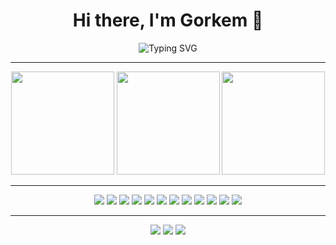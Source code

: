 <h1 align="center">Hi there, I'm Gorkem 👋</h1>
<p align="center">
  <img src="https://readme-typing-svg.herokuapp.com?font=Fira+Code&size=22&pause=1000&color=F7931A&center=true&width=500&lines=Software+Developer;Tech+Enthusiast;Lifelong+Learner" alt="Typing SVG" />
</p>

---

<p align="center">
  <img src="https://github-readme-streak-stats.herokuapp.com/?user=gorkembasaran&theme=tokyonight" height="165"/>
  <img src="https://github-readme-stats.vercel.app/api/top-langs/?username=gorkembasaran&layout=compact&theme=tokyonight" height="165"/>
  <img src="https://github.com/gorkembasaran/gorkembasaran/blob/main/github-metrics.svg" height="165"/>
</p>

---
<p align="center">
  <img src="https://img.shields.io/badge/JavaScript-F7DF1E?style=flat&logo=javascript&logoColor=black" />
  <img src="https://img.shields.io/badge/React-61DAFB?style=flat&logo=react&logoColor=black" />
  <img src="https://img.shields.io/badge/Node.js-339933?style=flat&logo=node.js&logoColor=white" />
  <img src="https://img.shields.io/badge/Vue.js-4FC08D?style=flat&logo=vue.js&logoColor=white" />
  <img src="https://img.shields.io/badge/TypeScript-3178C6?style=flat&logo=typescript&logoColor=white" />
  <img src="https://img.shields.io/badge/Firebase-FFCA28?style=flat&logo=firebase&logoColor=black" />
  <img src="https://img.shields.io/badge/CSS3-1572B6?style=flat&logo=css3&logoColor=white" />
  <img src="https://img.shields.io/badge/Bootstrap-7952B3?style=flat&logo=bootstrap&logoColor=white" />
  <img src="https://img.shields.io/badge/React_Native-61DAFB?style=flat&logo=react&logoColor=black" />
  <img src="https://img.shields.io/badge/MongoDB-4EA94B?style=flat&logo=mongodb&logoColor=white" />
  <img src="https://img.shields.io/badge/Jira-0052CC?style=flat&logo=jira&logoColor=white" />
  <img src="https://img.shields.io/badge/SQL-4479A1?style=flat&logo=sqlite&logoColor=white" />
</p>

---

<p align="center">
  <a href="https://linkedin.com/in/gorkembasaran1"><img src="https://img.shields.io/badge/LinkedIn-0A66C2?style=flat&logo=linkedin&logoColor=white" /></a>
  <a href="https://discord.gg/your_invite_link"><img src="https://img.shields.io/badge/Discord-7289DA?style=flat&logo=discord&logoColor=white" /></a>
  <a href="https://stackoverflow.com/users/your_id"><img src="https://img.shields.io/badge/StackOverflow-FE7A16?style=flat&logo=stackoverflow&logoColor=white" /></a>
</p>

